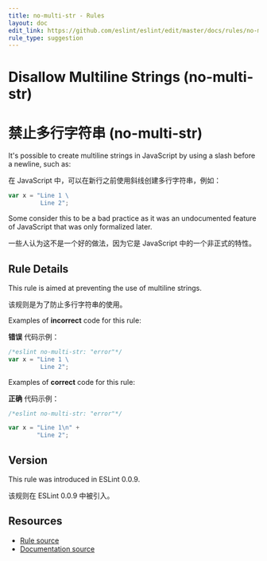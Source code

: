 ```yaml
---
title: no-multi-str - Rules
layout: doc
edit_link: https://github.com/eslint/eslint/edit/master/docs/rules/no-multi-str.md
rule_type: suggestion
---
```

<!-- Note: No pull requests accepted for this file. See README.md in the root directory for details. -->

# Disallow Multiline Strings (no-multi-str)

# 禁止多行字符串 (no-multi-str)

It's possible to create multiline strings in JavaScript by using a slash before a newline, such as:

在 JavaScript 中，可以在新行之前使用斜线创建多行字符串，例如：

```js
var x = "Line 1 \
         Line 2";
```

Some consider this to be a bad practice as it was an undocumented feature of JavaScript that was only formalized later.

一些人认为这不是一个好的做法，因为它是 JavaScript 中的一个非正式的特性。

## Rule Details

This rule is aimed at preventing the use of multiline strings.

该规则是为了防止多行字符串的使用。

Examples of **incorrect** code for this rule:

**错误** 代码示例：

```js
/*eslint no-multi-str: "error"*/
var x = "Line 1 \
         Line 2";
```

Examples of **correct** code for this rule:

**正确** 代码示例：

```js
/*eslint no-multi-str: "error"*/

var x = "Line 1\n" +
        "Line 2";
```

## Version

This rule was introduced in ESLint 0.0.9.

该规则在 ESLint 0.0.9 中被引入。

## Resources

* [Rule source](https://github.com/eslint/eslint/tree/master/lib/rules/no-multi-str.js)
* [Documentation source](https://github.com/eslint/eslint/tree/master/docs/rules/no-multi-str.md)
